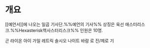 # 개요
[[예언서]]에 나오는 일곱 기사단.%%예언의 기사%%
상징은 육선 애스터리스크.%%Hexasterisk헥사스터리스크%%
인원은 10명.

곤
라이온
아이
가일
레트릭 솔시오
나이트
바람
로
진/제로
기
